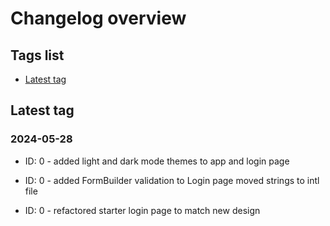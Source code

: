 

# Changelog overview

## Tags list

    
* [Latest tag](#Latest-tag)
    




    
## Latest tag
### 2024-05-28
        
* ID: 0 - added light and dark mode themes to app and login page
        
* ID: 0 - added FormBuilder validation to Login page 	   moved strings to intl file
        
* ID: 0 - refactored starter login page to match new design
        
    
